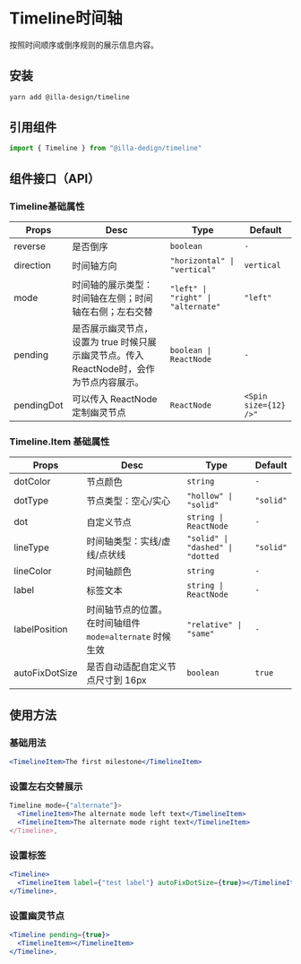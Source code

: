 # Timeline时间轴

按照时间顺序或倒序规则的展示信息内容。

## 安装

```bash
yarn add @illa-design/timeline
```

## 引用组件

```jsx
import { Timeline } from "@illa-dedign/timeline"
```

## 组件接口（API）

### Timeline基础属性

| Props      | Desc                                                         | Type                             | Default               |
| ---------- | ------------------------------------------------------------ | -------------------------------- | --------------------- |
| reverse    | 是否倒序                                                     | `boolean `                       | `-`                   |
| direction  | 时间轴方向                                                   | `"horizontal" \| "vertical"`      | `vertical`            |
| mode       | 时间轴的展示类型：时间轴在左侧；时间轴在右侧；左右交替       | `"left" \| "right" \| "alternate"` | `"left"`              |
| pending    | 是否展示幽灵节点，设置为 true 时候只展示幽灵节点。传入ReactNode时，会作为节点内容展示。 | `boolean \| ReactNode`           | `-`                   |
| pendingDot | 可以传入 ReactNode 定制幽灵节点                              | `ReactNode `                     | `<Spin size={12} />"` |

### Timeline.Item 基础属性

| Props          | Desc                                                      | Type                           | Default   |
| -------------- | --------------------------------------------------------- | ------------------------------ | --------- |
| dotColor       | 节点颜色                                                  | `string `                      | `-`       |
| dotType        | 节点类型：空心/实心                                       | `"hollow" \| "solid" `         | `"solid"` |
| dot            | 自定义节点                                                | `string \| ReactNode `         | `-`       |
| lineType       | 时间轴类型：实线/虚线/点状线                              | `"solid" \| "dashed" \| "dotted ` | `"solid"` |
| lineColor      | 时间轴颜色                                                | `string `                      | `-`       |
| label          | 标签文本                                                  | `string \| ReactNode `          | `-`       |
| labelPosition  | 时间轴节点的位置。 在时间轴组件 `mode=alternate` 时候生效 | `"relative" \| "same" `         | `-`       |
| autoFixDotSize | 是否自动适配自定义节点尺寸到 16px                         | `boolean `                     | `true`    |



## 使用方法

### 基础用法

```jsx
<TimelineItem>The first milestone</TimelineItem>
```

### 设置左右交替展示

```jsx
Timeline mode={"alternate"}>
  <TimelineItem>The alternate mode left text</TimelineItem>
  <TimelineItem>The alternate mode right text</TimelineItem>
</Timeline>,
```

### 设置标签

```jsx
<Timeline>
  <TimelineItem label={"test label"} autoFixDotSize={true}></TimelineItem>
</Timeline>,
```

### 设置幽灵节点

```jsx
<Timeline pending={true}>
  <TimelineItem></TimelineItem>
</Timeline>,
```

